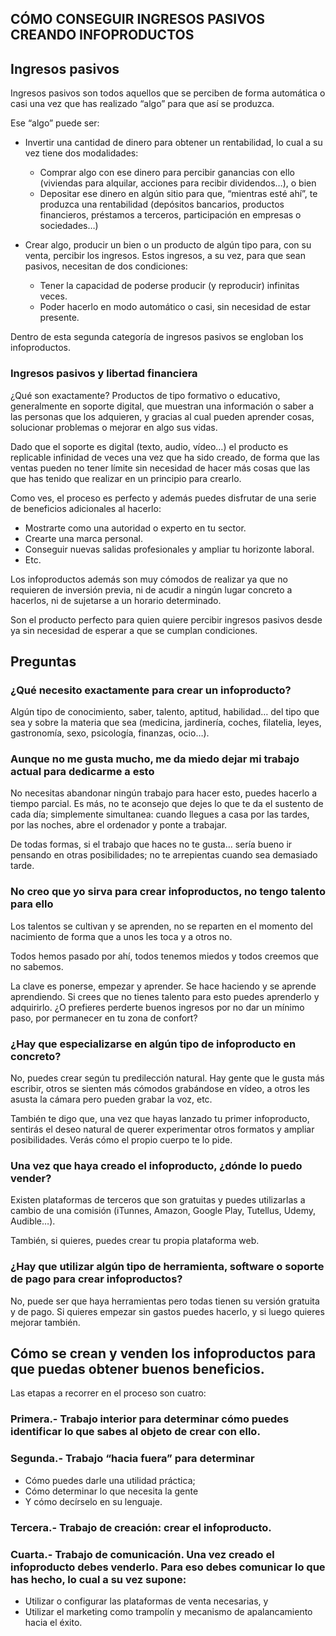 
CÓMO CONSEGUIR INGRESOS PASIVOS CREANDO INFOPRODUCTOS
-----------------------------------------------------

## Ingresos pasivos

Ingresos pasivos son todos aquellos que se perciben de forma automática o casi una vez que has realizado “algo” para que así se produzca.


Ese “algo” puede ser:

+ Invertir una cantidad de dinero para obtener un rentabilidad, lo cual a su vez tiene dos modalidades:
  - Comprar algo con ese dinero para percibir ganancias con ello (viviendas para alquilar, acciones para recibir dividendos…), o bien
  - Depositar ese dinero en algún sitio para que, “mientras esté ahí”, te produzca una rentabilidad (depósitos bancarios, productos financieros, préstamos a terceros, participación en empresas o sociedades…)

+ Crear algo, producir un bien o un producto de algún tipo para, con su venta, percibir los ingresos. Estos ingresos, a su vez, para que sean pasivos, necesitan de dos condiciones:
  - Tener la capacidad de poderse producir (y reproducir) infinitas veces.
  - Poder hacerlo en modo automático o casi, sin necesidad de estar presente.

Dentro de esta segunda categoría de ingresos pasivos se engloban los infoproductos.

### Ingresos pasivos y libertad financiera

¿Qué son exactamente? Productos de tipo formativo o educativo, generalmente en soporte digital, que muestran una información o saber a las personas que los adquieren, y gracias al cual pueden aprender cosas, solucionar problemas o mejorar en algo sus vidas.

Dado que el soporte es digital (texto, audio, vídeo…) el producto es replicable infinidad de veces una vez que ha sido creado, de forma que las ventas pueden no tener límite sin necesidad de hacer más cosas que las que has tenido que realizar en un principio para crearlo.

Como ves, el proceso es perfecto y además puedes disfrutar de una serie de beneficios adicionales al hacerlo:

+ Mostrarte como una autoridad o experto en tu sector.
+ Crearte una marca personal.
+ Conseguir nuevas salidas profesionales y ampliar tu horizonte laboral.
+ Etc.

Los infoproductos además son muy cómodos de realizar ya que no requieren de inversión previa, ni de acudir a ningún lugar concreto a hacerlos, ni de sujetarse a un horario determinado.

Son el producto perfecto para quien quiere percibir ingresos pasivos desde ya sin necesidad de esperar a que se cumplan condiciones.

## Preguntas


### ¿Qué necesito exactamente para crear un infoproducto?

Algún tipo de conocimiento, saber, talento, aptitud, habilidad… del tipo que sea y sobre la materia que sea (medicina, jardinería, coches, filatelia, leyes, gastronomía, sexo, psicología, finanzas, ocio…).


### Aunque no me gusta mucho, me da miedo dejar mi trabajo actual para dedicarme a esto

No necesitas abandonar ningún trabajo para hacer esto, puedes hacerlo a tiempo parcial. Es más, no te aconsejo que dejes lo que te da el sustento de cada día; simplemente simultanea: cuando llegues a casa por las tardes, por las noches, abre el ordenador y ponte a trabajar.

De todas formas, si el trabajo que haces no te gusta… sería bueno ir pensando en otras posibilidades; no te arrepientas cuando sea demasiado tarde.

### No creo que yo sirva para crear infoproductos, no tengo talento para ello

Los talentos se cultivan y se aprenden, no se reparten en el momento del nacimiento de forma que a unos les toca y a otros no.

Todos hemos pasado por ahí, todos tenemos miedos y todos creemos que no sabemos.

La clave es ponerse, empezar y aprender. Se hace haciendo y se aprende aprendiendo. Si crees que no tienes talento para esto puedes aprenderlo y adquirirlo. ¿O prefieres perderte buenos ingresos por no dar un mínimo paso, por permanecer en tu zona de confort?



### ¿Hay que especializarse en algún tipo de infoproducto en concreto?

No, puedes crear según tu predilección natural. Hay gente que le gusta más escribir, otros se sienten más cómodos grabándose en vídeo, a otros les asusta la cámara pero pueden grabar la voz, etc.

También te digo que, una vez que hayas lanzado tu primer infoproducto, sentirás el deseo natural de querer experimentar otros formatos y ampliar posibilidades. Verás cómo el propio cuerpo te lo pide.


### Una vez que haya creado el infoproducto, ¿dónde lo puedo vender?

Existen plataformas de terceros que son gratuitas y puedes utilizarlas a cambio de una comisión (iTunnes, Amazon, Google Play, Tutellus, Udemy, Audible…).

También, si quieres, puedes crear tu propia plataforma web.


### ¿Hay que utilizar algún tipo de herramienta, software o soporte de pago para crear infoproductos?

No, puede ser que haya herramientas pero todas tienen su versión gratuita y de pago. Si quieres empezar sin gastos puedes hacerlo, y si luego quieres mejorar también.



## Cómo se crean y venden los infoproductos para que puedas obtener buenos beneficios.



Las etapas a recorrer en el proceso son cuatro:



### Primera.- Trabajo interior para determinar cómo puedes identificar lo que sabes al objeto de crear con ello.


### Segunda.- Trabajo “hacia fuera” para determinar

  + Cómo puedes darle una utilidad práctica;
  + Cómo determinar lo que necesita la gente
  + Y cómo decírselo en su lenguaje.

### Tercera.- Trabajo de creación: crear el infoproducto.

### Cuarta.- Trabajo de comunicación. Una vez creado el infoproducto debes venderlo. Para eso debes comunicar lo que has hecho, lo cual a su vez supone:

  + Utilizar o configurar las plataformas de venta necesarias, y
  + Utilizar el marketing como trampolín y mecanismo de apalancamiento hacia el éxito.




